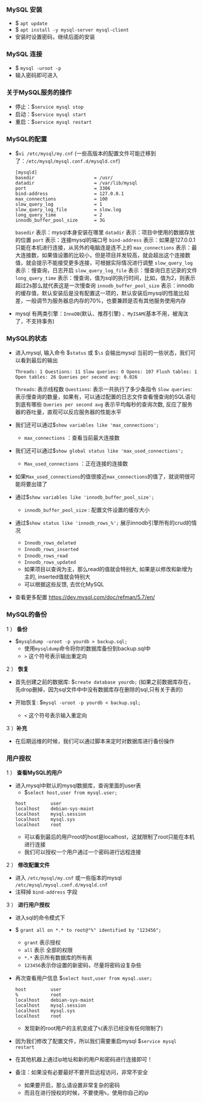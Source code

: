 ### MySQL 安装

- $ `apt update`
- $ `apt install -y mysql-server mysql-client`
- 安装时设置密码，继续后面的安装

### MySQL 连接

- $ `mysql -uroot -p`
- 输入密码即可进入

### 关于MySQL服务的操作

- 停止：$`service mysql stop`
- 启动：$`service mysql start`
- 重启：$`service mysql restart`

### MySQL的配置

- $`vi /etc/mysql/my.cnf` (一些高版本的配置文件可能迁移到了：`/etc/mysql/mysql.conf.d/mysqld.cnf`)
    ```shell
    [mysqld]
    basedir                      = /usr/
    datadir                      = /var/lib/mysql
    port                         = 3306
    bind-address                 = 127.0.0.1
    max_connections              = 100
    slow_query_log               = 1
    slow_query_log_file          = slow.log
    long_query_time              = 2
    innodb_buffer_pool_size      = 3G

    ```
    `basedir` 表示：mysql本身安装在哪里
    `datadir` 表示：项目中使用的数据存放的位置
    `port` 表示：连接mysql的端口号
    `bind-address` 表示：如果是127.0.0.1只能在本机进行连接，从另外的电脑连是连不上的
    `max_connections` 表示：最大连接数，如果值设置的比较小，但是项目并发较高，就会超出这个连接数值，就会提示不能接受更多连接，可根据实际情况进行调整
     `slow_query_log` 表示：慢查询，日志开启
    `slow_query_log_file` 表示：慢查询日志记录的文件
    `long_query_time` 表示：慢查询，值为sql的执行时间，比如，值为2，则表示超过2s那么就代表这是一次慢查询
    `innodb_buffer_pool_size` 表示：innodb的缓存值，默认安装后是没有配置这一项的，默认安装后mysql的性能比较差，一般调节为服务器总内存的70%，也要兼顾是否有其他服务使用内存

- mysql 有两类引擎：`InnoDB`(默认、推荐引擎) 、`MyISAM`(基本不用，被淘汰了，不支持事务)


### MySQL的状态

- 进入mysql, 输入命令 $`status` 或 $`\s` 会输出mysql 当前的一些状态，我们可以看到最后的输出
    ```shell
    Threads: 1 Questions: 11 Slow queries: 0 Opens: 107 Flush tables: 1 Open tables: 26 Queries per second avg: 0.026
    ```
    `Threads`: 表示线程数
    `Questions`: 表示一共执行了多少条指令
    `Slow queries`: 表示慢查询的数量，如果有，可以通过配置的日志文件查看慢查询的SQL语句到底有哪些
    `Queries per second avg` 表示平均每秒的查询次数, 反应了服务器的吞吐量，直观可以反应服务器的性能水平

- 我们还可以通过$`show variables like 'max_connections';` 
	* `max_connections` ：查看当前最大连接数

- 我们还可以通过$`show global status like 'max_used_connections';`
    * `Max_used_connections` ：正在连接的连接数

- 如果`Max_used_connections`的值很接近`max_connections`的值了，就说明很可能将要出错了

- 通过$`show variables like 'innodb_buffer_pool_size';`
    * `innodb_buffer_pool_size` : 配置文件设置的缓存大小

- 通过$`show status like 'innodb_rows_%';` 展示innodb引擎所有的crud的情况
    * `Innodb_rows_deleted`
    * `Innodb_rows_inserted`
    * `Innodb_rows_read`
    * `Innodb_rows_updated`
    * 如果项目以查询为主，那么read的值就会特别大, 如果是以修改和新增为主的, inserted值就会特别大
    * 可以根据这些反馈, 去优化MySQL

- 查看更多配置 https://dev.mysql.com/doc/refman/5.7/en/

### MySQL的备份

1 ） **备份**

- $`mysqldump -uroot -p yourdb > backup.sql;`
    * 使用`mysqldump`命令将你的数据库备份到backup.sql中
    * `>` 这个符号表示输出重定向

2 ） **恢复**

- 首先创建之前的数据库: $`create database yourdb;` (如果之前数据库存在，先drop删掉，因为sql文件中中没有数据库存在删除的sql,只有关于表的)

- 开始恢复: $`mysql -uroot -p yourdb < backup.sql;`
    * `<` 这个符号表示输入重定向

3 ）**补充**

- 在后期运维的时候，我们可以通过脚本来定时对数据库进行备份操作

### 用户授权

1 ） **查看MySQL的用户**

- 进入mysql中默认的mysql数据库，查询里面的user表
    * $`select host,user from mysql.user;`
    ```shell
    host         user
    localhost    debian-sys-maint
    localhost    mysql.session
    localhost    mysql.sys
    localhost    root
    ```
    * 可以看到最后的用户root的host是localhost，这就限制了root只能在本机进行连接
    * 我们可以授权一个用户通过一个密码进行远程连接

2 ） **修改配置文件**

- 进入 `/etc/mysql/my.cnf` 或一些版本的mysql `/etc/mysql/mysql.conf.d/mysqld.cnf` 
- 注释掉 `bind-address` 字段

3 ） **进行用户授权**

- 进入sql的命令模式下

- $ `grant all on *.* to root@"%" identified by "123456";`
    * `grant` 表示授权
    * `all` 表示 全部的权限
    * `*.*` 表示所有数据库的所有表
    * `123456`表示你设置的新密码，尽量将密码设复杂些

- 再次查看用户信息 $`select host,user from mysql.user;`
    ```shell
    host         user
    %            root
    localhost    debian-sys-maint
    localhost    mysql.session
    localhost    mysql.sys
    localhost    root
    ```
    * 发现新的root用户的主机变成了`%`(表示已经没有任何限制了)

- 因为我们修改了配置文件，所以我们需要重启mysql $`service mysql restart`

- 在其他机器上通过ip地址和新的用户和密码进行连接即可！

- 备注：如果没有必要最好不要开启远程访问，非常不安全
    * 如果要开启，那么请设置非常复杂的密码
    * 而且在进行授权的时候，不要使用`%`，使用你自己的ip
